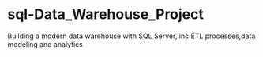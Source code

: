 # sql-Data_Warehouse_Project
Building a modern data warehouse with SQL Server, inc ETL processes,data modeling and analytics
